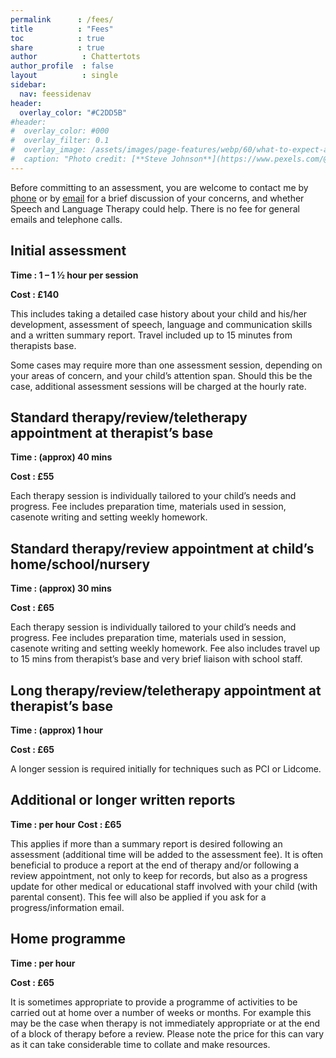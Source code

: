 ```yaml
---
permalink      : /fees/
title          : "Fees"
toc            : true
share          : true
author          : Chattertots
author_profile  : false
layout          : single
sidebar:
  nav: feessidenav
header:
  overlay_color: "#C2DD5B"
#header:
#  overlay_color: #000
#  overlay_filter: 0.1
#  overlay_image: /assets/images/page-features/webp/60/what-to-expect-abstract.webp
#  caption: "Photo credit: [**Steve Johnson**](https://www.pexels.com/@steve)"
---
```

Before committing to an assessment, you are welcome to contact me by [phone](tel:+441483389949) or by [email](mailto:chattertots@gmail.com) for a brief discussion of your concerns, and whether Speech and Language Therapy could help.  There is no fee for general emails and telephone calls. 


## Initial assessment 
**Time : 1 – 1 ½ hour per session**

**Cost : £140**

This includes taking a detailed case history about your child and his/her development, assessment of speech, language and communication skills and a written summary report.  Travel included up to 15 minutes from therapists base. 

Some cases may require more than one assessment session, depending on your areas of concern, and your child’s attention span.  Should this be the case, additional assessment sessions will be charged at the hourly rate.

## Standard therapy/review/teletherapy appointment at therapist’s base
**Time : (approx) 40 mins**

**Cost : £55**

Each therapy session is individually tailored to your child’s needs and progress.  Fee includes preparation time, materials used in session, casenote writing and setting weekly homework.

## Standard therapy/review appointment at child’s home/school/nursery
**Time : (approx) 30 mins**

**Cost : £65**

Each therapy session is individually tailored to your child’s needs and progress.  Fee includes preparation time, materials used in session, casenote writing and setting weekly homework. Fee also includes travel up to 15 mins from therapist’s base and very brief liaison with school staff.

## Long therapy/review/teletherapy appointment at therapist’s base
**Time : (approx) 1 hour**

**Cost : £65**

A longer session is required initially for techniques such as PCI or Lidcome.

## Additional or longer written reports
**Time : per hour**
**Cost : £65**

This applies if more than a summary report is desired following an assessment (additional time will be added to the assessment fee). It is often beneficial to produce a report at the end of therapy and/or following a review appointment, not only to keep for records, but also as a progress update for other medical or educational staff involved with your child (with parental consent). This fee will also be applied if you ask for a progress/information email. 

## Home programme
**Time : per hour**

**Cost : £65**

It is sometimes appropriate to provide a programme of activities to be carried out at home over a number of weeks or months.  For example this may be the case when therapy is not immediately appropriate or at the end of a block of therapy before a review. Please note the price for this can vary as it can take considerable time to collate and make resources.